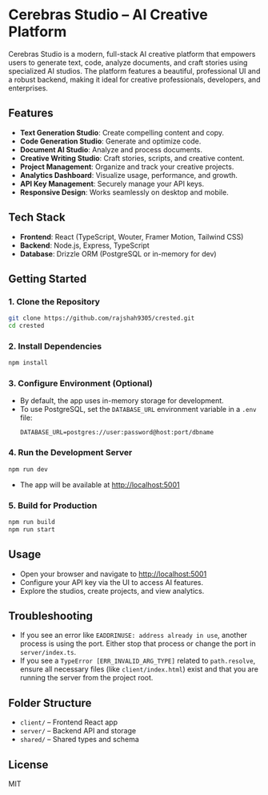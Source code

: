 # Cerebras Studio – AI Creative Platform

Cerebras Studio is a modern, full-stack AI creative platform that empowers users to generate text, code, analyze documents, and craft stories using specialized AI studios. The platform features a beautiful, professional UI and a robust backend, making it ideal for creative professionals, developers, and enterprises.

## Features
- **Text Generation Studio**: Create compelling content and copy.
- **Code Generation Studio**: Generate and optimize code.
- **Document AI Studio**: Analyze and process documents.
- **Creative Writing Studio**: Craft stories, scripts, and creative content.
- **Project Management**: Organize and track your creative projects.
- **Analytics Dashboard**: Visualize usage, performance, and growth.
- **API Key Management**: Securely manage your API keys.
- **Responsive Design**: Works seamlessly on desktop and mobile.

## Tech Stack
- **Frontend**: React (TypeScript, Wouter, Framer Motion, Tailwind CSS)
- **Backend**: Node.js, Express, TypeScript
- **Database**: Drizzle ORM (PostgreSQL or in-memory for dev)

## Getting Started

### 1. Clone the Repository
```bash
git clone https://github.com/rajshah9305/crested.git
cd crested
```

### 2. Install Dependencies
```bash
npm install
```

### 3. Configure Environment (Optional)
- By default, the app uses in-memory storage for development.
- To use PostgreSQL, set the `DATABASE_URL` environment variable in a `.env` file:
  ```env
  DATABASE_URL=postgres://user:password@host:port/dbname
  ```

### 4. Run the Development Server
```bash
npm run dev
```
- The app will be available at [http://localhost:5001](http://localhost:5001)

### 5. Build for Production
```bash
npm run build
npm run start
```

## Usage
- Open your browser and navigate to [http://localhost:5001](http://localhost:5001)
- Configure your API key via the UI to access AI features.
- Explore the studios, create projects, and view analytics.

## Troubleshooting
- If you see an error like `EADDRINUSE: address already in use`, another process is using the port. Either stop that process or change the port in `server/index.ts`.
- If you see a `TypeError [ERR_INVALID_ARG_TYPE]` related to `path.resolve`, ensure all necessary files (like `client/index.html`) exist and that you are running the server from the project root.

## Folder Structure
- `client/` – Frontend React app
- `server/` – Backend API and storage
- `shared/` – Shared types and schema

## License
MIT 